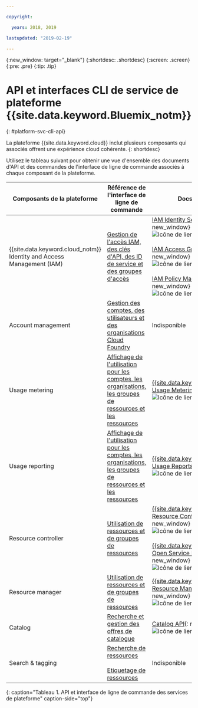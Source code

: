 ```yaml
---

copyright:

  years: 2018, 2019

lastupdated: "2019-02-19"

---
```


{:new_window: target="_blank"}
{:shortdesc: .shortdesc}
{:screen: .screen}
{:pre: .pre}
{:tip: .tip}

# API et interfaces CLI de service de plateforme {{site.data.keyword.Bluemix_notm}}
{: #platform-svc-cli-api}

La plateforme {{site.data.keyword.cloud}} inclut plusieurs composants qui associés offrent une expérience cloud cohérente.
{: shortdesc}

Utilisez le tableau suivant pour obtenir une vue d'ensemble des documents d'API et des commandes de l'interface de ligne de commande associés à chaque composant de la plateforme.

<!-- Below is a PRODUCTION table  with only 3 columns -->

| Composants de la plateforme | Référence de l'interface de ligne de commande | Docs sur les API |
| ----- | ----- | ----- |
| {{site.data.keyword.cloud_notm}} Identity and Access Management (IAM) | [Gestion de l'accès IAM, des clés d'API, des ID de service et des groupes d'accès](docs/cli/reference/ibmcloud?topic=cloud-cli-ibmcloud_commands_iam) | [IAM Identity Services API](https://console.cloud.ibm.com/apidocs/iam-identity-token-api){: new_window} ![Icône de lien externe](../icons/launch-glyph.svg "Icône de lien externe") <br><br>  [IAM Access Groups API](https://console.cloud.ibm.com/apidocs/iam-access-groups){: new_window} ![Icône de lien externe](../icons/launch-glyph.svg "Icône de lien externe") <br><br> [IAM Policy Management API](https://console.cloud.ibm.com/apidocs/iam-policy-management){: new_window} ![Icône de lien externe](../icons/launch-glyph.svg "Icône de lien externe") |
| Account management | [Gestion des comptes, des utilisateurs et des organisations Cloud Foundry](/docs/cli/reference/ibmcloud?topic=cloud-cli-ibmcloud_commands_account) |  Indisponible |
| Usage metering | [Affichage de l'utilisation pour les comptes, les organisations, les groupes de ressources et les ressources](/docs/cli/reference/ibmcloud?topic=cloud-cli-ibmcloud_billing) |  [{{site.data.keyword.Bluemix_notm}} Usage Metering](https://console.cloud.ibm.com/apidocs/usage-metering){: new_window} ![Icône de lien externe](../icons/launch-glyph.svg "Icône de lien externe") |
| Usage reporting |  [Affichage de l'utilisation pour les comptes, les organisations, les groupes de ressources et les ressources](/docs/cli/reference/ibmcloud?topic=cloud-cli-ibmcloud_billing) |  [{{site.data.keyword.Bluemix_notm}} Usage Reports](https://console.cloud.ibm.com/apidocs/metering-reporting){: new_window} ![Icône de lien externe](../icons/launch-glyph.svg "Icône de lien externe") |
| Resource controller | [Utilisation de ressources et de groupes de ressources](/docs/cli/reference/ibmcloud?topic=cloud-cli-ibmcloud_commands_resource) | [{{site.data.keyword.Bluemix_notm}} Resource Controller API](https://console.cloud.ibm.com/apidocs/resource-controller){: new_window} ![Icône de lien externe](../icons/launch-glyph.svg "Icône de lien externe") <br><br> [{{site.data.keyword.cloud_notm}} Open Service Broker API](https://console.cloud.ibm.com/apidocs/ibm-cloud-osb-api){: new_window} ![Icône de lien externe](../icons/launch-glyph.svg "Icône de lien externe") |
| Resource manager | [Utilisation de ressources et de groupes de ressources](/docs/cli/reference/ibmcloud?topic=cloud-cli-ibmcloud_commands_resource) | [{{site.data.keyword.Bluemix_notm}} Resource Manager API](https://console.cloud.ibm.com/apidocs/resource-manager){: new_window} ![Icône de lien externe](../icons/launch-glyph.svg "Icône de lien externe") |
| Catalog | [Recherche et gestion des offres de catalogue](/docs/cli/reference/ibmcloud?topic=cloud-cli-ibmcloud_catalog) | [Catalog API](https://console.cloud.ibm.com/apidocs/globalcatalog){: new_window} ![Icône de lien externe](../icons/launch-glyph.svg "Icône de lien externe") |
| Search & tagging | [Recherche de ressources](/docs/cli/reference/ibmcloud?topic=cloud-cli-ibmcloud_commands_resource#ibmcloud_resource_search) <br><br>  [Etiquetage de ressources](/docs/cli/reference/ibmcloud/cli_resource_group.html#ibmcloud_resource_tags) | Indisponible |
{: caption="Tableau 1. API et interface de ligne de commande des services de plateforme" caption-side="top"}


